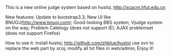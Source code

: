 This is a new online judge system based on hustoj.
http://xcacm.hfut.edu.cn

New features:
	Update to bootstrap3.3;
	New UI like BNUOJ(http://www.bnuoj.com);
	Good-looking BBS system;
	Vjudge system on the way;
	Problem Catelogy (does not support IE);
	AJAX problemset (does not support Firefox)

How to use it:
	install hustoj;
	http://github.com/zhblue/hustoj
	use svn to replace the web part by xcoj;
	modify all txt files in web/admin;
	Enjoy it!
